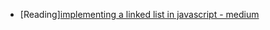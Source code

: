 -   [Reading][implementing a linked list in javascript - medium](https://medium.com/javascript-in-plain-english/implementing-a-linked-list-in-javascript-3f71c83487b5)
